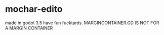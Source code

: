 # mochar-edito
made in godot 3.5
have fun fucktards. MARGINCONTAINER.GD IS NOT FOR A MARGIN CONTAINER
